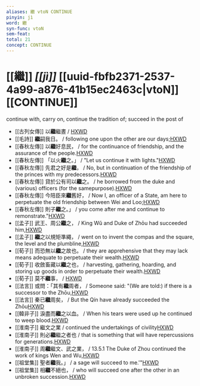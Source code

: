 ```yaml
---
aliases: 繼 vtoN CONTINUE
pinyin: jì
word: 繼
syn-func: vtoN
sem-feat: 
total: 21
concept: CONTINUE 
---
```

# [[繼]] *[[jì]]*  [[uuid-fbfb2371-2537-4a99-a876-41b15ec2463c|vtoN]] [[CONTINUE]]
continue with, carry on, continue the tradition of; succeed in the post of
 - [[古列女傳]] 以**繼**繼晝 / [HXWD](https://hxwd.org/textview.html?location=CH1c0897_CHANT_007-5a.60)
 - [[毛詩]] **繼**嗣我日。 / following one upon the other are our days;[HXWD](https://hxwd.org/textview.html?location=KR1c0001_tls_016-72a.5)
 - [[春秋左傳]] 以**繼**好息民， / for the continuance of friendship, and the assurance of the people.[HXWD](https://hxwd.org/textview.html?location=KR1e0001_tls_001-131a.11)
 - [[春秋左傳]] 「以火**繼**之。」 / "Let us continue it with lights."[HXWD](https://hxwd.org/textview.html?location=KR1e0001_tls_003-245a.5)
 - [[春秋左傳]] 先君之好是**繼**， / No, but in continuation of the friendship of the princes with my predecessors.[HXWD](https://hxwd.org/textview.html?location=KR1e0001_tls_005-60a.6)
 - [[春秋左傳]] 貸於公有司以**繼**之。 / he borrowed from the duke and (various) officers (for the samepurpose).[HXWD](https://hxwd.org/textview.html?location=KR1e0001_tls_006-282a.9)
 - [[春秋左傳]] 今陪臣來**繼**舊好， / Now I, an officer of a State, am here to perpetuate the old friendship between Wei and Loo;[HXWD](https://hxwd.org/textview.html?location=KR1e0001_tls_006-83a.22)
 - [[春秋左傳]] 則子**繼**之。」 / you come after me and continue to remonstrate."[HXWD](https://hxwd.org/textview.html?location=KR1e0001_tls_007-40a.19)
 - [[孟子]] 武王、周公**繼**之， / King Wǔ and Duke of Zhōu had succeeded him,[HXWD](https://hxwd.org/textview.html?location=KR1h0001_tls_003-5a.8)
 - [[孟子]] **繼**之以規矩準繩， / went on to invent the compas and the square, the level and the plumbline,[HXWD](https://hxwd.org/textview.html?location=KR1h0001_tls_007-1a.27)
 - [[荀子]] 而恐無以**繼**之故也。
                     / they are apprehensive that they may lack means adequate to perpetuate their wealth.[HXWD](https://hxwd.org/textview.html?location=KR3a0002_tls_004-11a.21)
 - [[荀子]] 收斂畜藏以**繼**之也，
                     / harvesting, gathering, hoarding, and storing up goods in order to perpetuate their wealth.[HXWD](https://hxwd.org/textview.html?location=KR3a0002_tls_004-11a.23)
 - [[荀子]] 莫不**繼**事，
                     / [HXWD](https://hxwd.org/textview.html?location=KR3a0002_tls_008-17a.22)
 - [[法言]] 或問：「其有**繼**周者， / Someone said: "(We are told:) if there is a successor to the Zhōu,[HXWD](https://hxwd.org/textview.html?location=KR3a0009_tls_008-9a.2)
 - [[法言]] 秦已**繼**周矣， / But the Qín have already succeeded the Zhōu[HXWD](https://hxwd.org/textview.html?location=KR3a0009_tls_008-9a.5)
 - [[韓非子]] 淚盡而**繼**之以血。 / When his tears were used up he continued to weep blood.[HXWD](https://hxwd.org/textview.html?location=KR3c0005_tls_013-3a.4)
 - [[淮南子]] 繼文之業 / continued the undertakings of civility[HXWD](https://hxwd.org/textview.html?location=KR3j0010_tls_013-15a.59)
 - [[淮南子]] 則必**繼**繼之者也 / that is something that will have repercussions for generations.[HXWD](https://hxwd.org/textview.html?location=KR3j0010_tls_013-16a.88)
 - [[淮南子]] 周**繼**繼文、武之業， / 13.5.1 The Duke of Zhou continued the work of kings Wen and Wu,[HXWD](https://hxwd.org/textview.html?location=KR3j0010_tls_013-6a.14)
 - [[祖堂集]] 聖者**繼**我。」 / a sage will succeed to me.'"[HXWD](https://hxwd.org/textview.html?location=KR6q0002_Yan_001-1036a.9)
 - [[祖堂集]] 相**繼**不絕也， / who will succeed one after the other in an unbroken succession.[HXWD](https://hxwd.org/textview.html?location=KR6q0002_Yan_003-1103a.52)